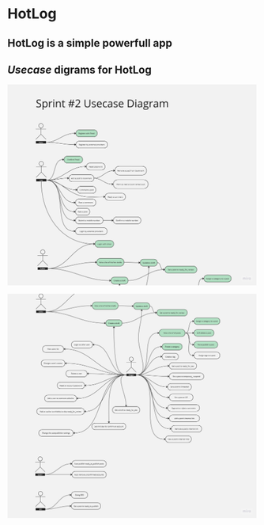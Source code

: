 # **HotLog**

## HotLog is a simple powerfull app

## *Usecase* digrams for HotLog

![](./usecase_1.jpg)

![](./usecase_2.jpg)
